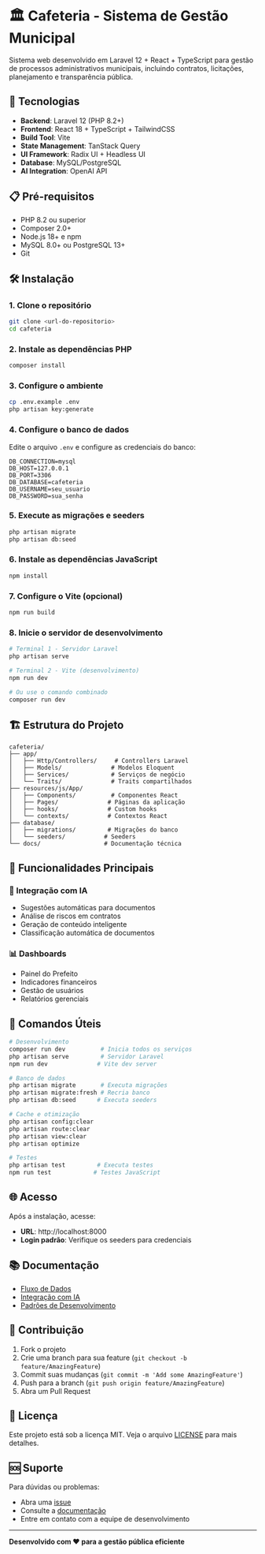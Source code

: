 # 🏛️ Cafeteria - Sistema de Gestão Municipal

Sistema web desenvolvido em Laravel 12 + React + TypeScript para gestão de processos administrativos municipais, incluindo contratos, licitações, planejamento e transparência pública.

## 🚀 Tecnologias

- **Backend**: Laravel 12 (PHP 8.2+)
- **Frontend**: React 18 + TypeScript + TailwindCSS
- **Build Tool**: Vite
- **State Management**: TanStack Query
- **UI Framework**: Radix UI + Headless UI
- **Database**: MySQL/PostgreSQL
- **AI Integration**: OpenAI API

## 📋 Pré-requisitos

- PHP 8.2 ou superior
- Composer 2.0+
- Node.js 18+ e npm
- MySQL 8.0+ ou PostgreSQL 13+
- Git

## 🛠️ Instalação

### 1. Clone o repositório
```bash
git clone <url-do-repositorio>
cd cafeteria
```

### 2. Instale as dependências PHP
```bash
composer install
```

### 3. Configure o ambiente
```bash
cp .env.example .env
php artisan key:generate
```

### 4. Configure o banco de dados
Edite o arquivo `.env` e configure as credenciais do banco:
```env
DB_CONNECTION=mysql
DB_HOST=127.0.0.1
DB_PORT=3306
DB_DATABASE=cafeteria
DB_USERNAME=seu_usuario
DB_PASSWORD=sua_senha
```

### 5. Execute as migrações e seeders
```bash
php artisan migrate
php artisan db:seed
```

### 6. Instale as dependências JavaScript
```bash
npm install
```

### 7. Configure o Vite (opcional)
```bash
npm run build
```

### 8. Inicie o servidor de desenvolvimento
```bash
# Terminal 1 - Servidor Laravel
php artisan serve

# Terminal 2 - Vite (desenvolvimento)
npm run dev

# Ou use o comando combinado
composer run dev
```

## 🏗️ Estrutura do Projeto

```
cafeteria/
├── app/
│   ├── Http/Controllers/     # Controllers Laravel
│   ├── Models/              # Modelos Eloquent
│   ├── Services/            # Serviços de negócio
│   └── Traits/              # Traits compartilhados
├── resources/js/App/
│   ├── Components/          # Componentes React
│   ├── Pages/              # Páginas da aplicação
│   ├── hooks/              # Custom hooks
│   └── contexts/           # Contextos React
├── database/
│   ├── migrations/         # Migrações do banco
│   └── seeders/           # Seeders
└── docs/                  # Documentação técnica
```

## 🎯 Funcionalidades Principais


### 🤖 Integração com IA
- Sugestões automáticas para documentos
- Análise de riscos em contratos
- Geração de conteúdo inteligente
- Classificação automática de documentos

### 📊 Dashboards
- Painel do Prefeito
- Indicadores financeiros
- Gestão de usuários
- Relatórios gerenciais

## 🔧 Comandos Úteis

```bash
# Desenvolvimento
composer run dev          # Inicia todos os serviços
php artisan serve         # Servidor Laravel
npm run dev              # Vite dev server

# Banco de dados
php artisan migrate       # Executa migrações
php artisan migrate:fresh # Recria banco
php artisan db:seed      # Executa seeders

# Cache e otimização
php artisan config:clear
php artisan route:clear
php artisan view:clear
php artisan optimize

# Testes
php artisan test         # Executa testes
npm run test            # Testes JavaScript
```

## 🌐 Acesso

Após a instalação, acesse:
- **URL**: http://localhost:8000
- **Login padrão**: Verifique os seeders para credenciais

## 📚 Documentação

- [Fluxo de Dados](docs/ELOQUENT_INERTIA_REACT_TANSTACK_FLOW.md)
- [Integração com IA](docs/AI_SUGGESTIONS_IMPLEMENTATION.md)
- [Padrões de Desenvolvimento](docs/INTEGRATION_BEST_PRACTICES.md)

## 🤝 Contribuição

1. Fork o projeto
2. Crie uma branch para sua feature (`git checkout -b feature/AmazingFeature`)
3. Commit suas mudanças (`git commit -m 'Add some AmazingFeature'`)
4. Push para a branch (`git push origin feature/AmazingFeature`)
5. Abra um Pull Request

## 📄 Licença

Este projeto está sob a licença MIT. Veja o arquivo [LICENSE](LICENSE) para mais detalhes.

## 🆘 Suporte

Para dúvidas ou problemas:
- Abra uma [issue](../../issues)
- Consulte a [documentação](docs/)
- Entre em contato com a equipe de desenvolvimento

---

**Desenvolvido com ❤️ para a gestão pública eficiente**
